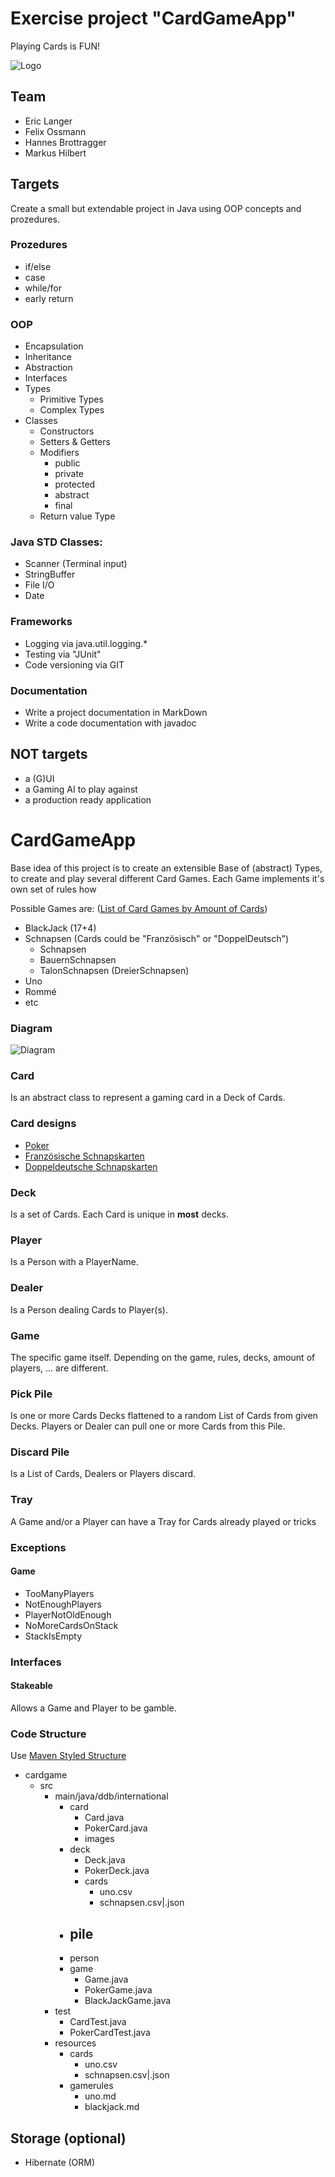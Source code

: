 # Exercise project "CardGameApp"
Playing Cards is FUN!

![Logo](logo.jpg)

## Team
- Eric Langer 
- Felix Ossmann
- Hannes Brottragger
- Markus Hilbert

## Targets
Create a small but extendable project in Java using OOP concepts and prozedures.

### Prozedures
- if/else
- case
- while/for
- early return

### OOP
- Encapsulation
- Inheritance
- Abstraction
- Interfaces
- Types
  - Primitive Types
  - Complex Types
- Classes
  - Constructors
  - Setters & Getters
  - Modifiers
    - public
    - private 
    - protected
    - abstract
    - final
  - Return value Type

### Java STD Classes:
- Scanner (Terminal input)
- StringBuffer
- File I/O
- Date

### Frameworks
- Logging via java.util.logging.*
- Testing via "JUnit"
- Code versioning via GIT

### Documentation
- Write a project documentation in MarkDown
- Write a code documentation with javadoc

## NOT targets
- a (G)UI
- a Gaming AI to play against
- a production ready application

# CardGameApp
Base idea of this project is to create an extensible Base of (abstract) Types, to create and play several different Card Games.
Each Game implements it's own set of rules how

Possible Games are: ([List of Card Games by Amount of Cards](https://de.wikipedia.org/wiki/Liste_von_Kartenspielen_nach_Kartenanzahl_geordnet))
- BlackJack (17+4)
- Schnapsen (Cards could be "Französisch" or "DoppelDeutsch")
  - Schnapsen
  - BauernSchnapsen
  - TalonSchnapsen (DreierSchnapsen)
- Uno
- Rommé
- etc


### Diagram
<!-- insert image here -->
![Diagram](uml-models/overview.png)

### Card
Is an abstract class to represent a gaming card in a Deck of Cards.

### Card designs
- [Poker](https://www.piatnik-individual.com/produkt/4-eckzeichen-nur-rueckseite-gestalten-hochladen/)
- [Französische Schnapskarten](https://www.piatnik-individual.com/produkt/franzoesische-25-karten-nur-rueckseite-gestalten-hochladen/)
- [Doppeldeutsche Schnapskarten](https://www.piatnik-individual.com/produkt/doppeldeutsche-36-karten-nur-rueckseite-gestalten/)

### Deck
Is a set of Cards.
Each Card is unique in **most** decks.

### Player
Is a Person with a PlayerName.

### Dealer
Is a Person dealing Cards to Player(s).

### Game
The specific game itself. Depending on the game, rules, decks, amount of players, ... are different.

### Pick Pile
Is one or more Cards Decks flattened to a random List of Cards from given Decks.
Players or Dealer can pull one or more Cards from this Pile.

### Discard Pile
Is a List of Cards, Dealers or Players discard.

### Tray
A Game and/or a Player can have a Tray for Cards already played or tricks

### Exceptions
#### Game
- TooManyPlayers
- NotEnoughPlayers
- PlayerNotOldEnough
- NoMoreCardsOnStack
- StackIsEmpty

### Interfaces

#### Stakeable
Allows a Game and Player to be gamble.


### Code Structure
Use [Maven Styled Structure](https://maven.apache.org/guides/introduction/introduction-to-the-standard-directory-layout.html)
- cardgame
  - src
    - main/java/ddb/international
      - card
        - Card.java
        - PokerCard.java
        - images
      - deck
        - Deck.java
        - PokerDeck.java
        - cards
          - uno.csv
          - schnapsen.csv|.json    
      - pile
        - 
      - person
      - game
        - Game.java
        - PokerGame.java
        - BlackJackGame.java
    - test
      - CardTest.java
      - PokerCardTest.java
    - resources
      - cards
        - uno.csv
        - schnapsen.csv|.json
      - gamerules
        - uno.md
        - blackjack.md


## Storage (optional)
- Hibernate (ORM)